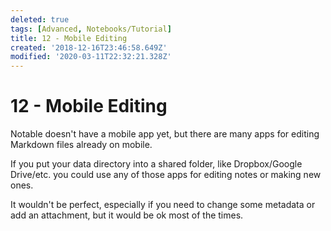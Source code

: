 ```yaml
---
deleted: true
tags: [Advanced, Notebooks/Tutorial]
title: 12 - Mobile Editing
created: '2018-12-16T23:46:58.649Z'
modified: '2020-03-11T22:32:21.328Z'
---
```


# 12 - Mobile Editing

Notable doesn't have a mobile app yet, but there are many apps for editing Markdown files already on mobile. 

If you put your data directory into a shared folder, like Dropbox/Google Drive/etc. you could use any of those apps for editing notes or making new ones.

It wouldn't be perfect, especially if you need to change some metadata or add an attachment, but it would be ok most of the times.
